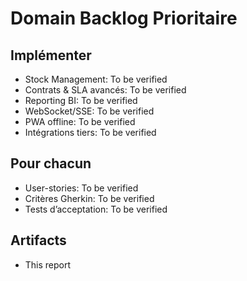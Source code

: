# Domain Backlog Prioritaire

## Implémenter

- Stock Management: To be verified
- Contrats & SLA avancés: To be verified
- Reporting BI: To be verified
- WebSocket/SSE: To be verified
- PWA offline: To be verified
- Intégrations tiers: To be verified

## Pour chacun

- User-stories: To be verified
- Critères Gherkin: To be verified
- Tests d’acceptation: To be verified

## Artifacts

- This report

